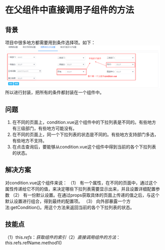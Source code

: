 # 在父组件中直接调用子组件的方法

## 背景
项目中很多地方都需要用到条件选择项。如下：
![选项卡组件](./6.png)
所以进行封装，把所有的条件都封装在一个组件中。

## 问题

1. 在不同的页面上，condition.vue这个组件中的下拉列表是不同的。有些地方有三级部门，有些地方可能没有。
2. 在不同的页面上，同一个下拉列表的状态是不同的。有些地方支持部门多选，有些地方不支持。
3. 在点击查询后，要能够从condition.vue这个组件中得到当前的各个下拉列表的状态。

## 解决方案
对condition.vue这个组件来说：
（1） 有一个属性，在不同的页面中，通过这个属性传递给它不同的值，来决定哪些下拉列表需要显示出来，并且设置详细配置参数
（2） 有一份默认设置。在通过props获取具体的页面上传递的值之后，与这个默认设置进行组合，得到最终的配置项。
（3） 向外部暴露一个方法:getCondition()。用这个方法来返回当前的各个下拉列表的状态。
 
## 技能点
（1）this.$refs ： 获取组件的索引
（2）直接调用组件的方法：this.$refs.refName.method1()



